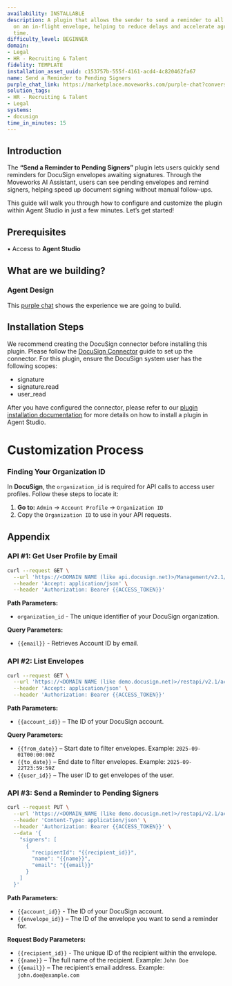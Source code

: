 ```yaml
---
availability: INSTALLABLE
description: A plugin that allows the sender to send a reminder to all pending signers
  on an in-flight envelope, helping to reduce delays and accelerate agreement turnaround
  time.
difficulty_level: BEGINNER
domain:
- Legal
- HR - Recruiting & Talent
fidelity: TEMPLATE
installation_asset_uuid: c153757b-555f-4161-acd4-4c820462fa67
name: Send a Reminder to Pending Signers
purple_chat_link: https://marketplace.moveworks.com/purple-chat?conversation=%7B%22messages%22%3A%5B%7B%22parts%22%3A%5B%7B%22richText%22%3A%22%3Cp+xmlns%3D%5C%22http%3A%2F%2Fwww.w3.org%2F1999%2Fxhtml%5C%22%3EI+want+to+send+a+reminder+for+an+envelope+I+sent+on+Docusign%3C%2Fp%3E%22%7D%5D%2C%22role%22%3A%22user%22%7D%2C%7B%22parts%22%3A%5B%7B%22richText%22%3A%22%3Cp+xmlns%3D%5C%22http%3A%2F%2Fwww.w3.org%2F1999%2Fxhtml%5C%22%3EOkay%2C+which+envelope+would+you+like+to+send+a+reminder+for%3F%3C%2Fp%3E%22%7D%2C%7B%22reasoningSteps%22%3A%5B%7B%22richText%22%3A%22%3Cp+xmlns%3D%5C%22http%3A%2F%2Fwww.w3.org%2F1999%2Fxhtml%5C%22%3EFetching+your+in-flight+envelopes+from+%3Cb%3EDocuSign%3C%2Fb%3E%3C%2Fp%3E%22%2C%22status%22%3A%22success%22%7D%5D%7D%2C%7B%22richText%22%3A%22%3Col+xmlns%3D%5C%22http%3A%2F%2Fwww.w3.org%2F1999%2Fxhtml%5C%22%3E%3Cli%3E%3Cp%3ESOW+for+Project+Alpha+-+Pending%3A+Emily+White%3C%2Fp%3E%3C%2Fli%3E%3Cli%3E%3Cp%3EMutual+NDA+-+Pending%3A+John+Doe%3C%2Fp%3E%3C%2Fli%3E%3Cli%3E%3Cp%3EUpdated+Service+Agreement+-+Pending%3A+Michael+Johnson%2C+Sarah+Davis%3C%2Fp%3E%3C%2Fli%3E%3C%2Fol%3E%22%7D%5D%2C%22role%22%3A%22assistant%22%7D%2C%7B%22parts%22%3A%5B%7B%22richText%22%3A%221%22%7D%5D%2C%22role%22%3A%22user%22%7D%2C%7B%22parts%22%3A%5B%7B%22richText%22%3A%22%3Cp%3EI+will+send+a+reminder+for+%3Cstrong%3ESOW+for+Project+Alpha%3C%2Fstrong%3E+to+all+pending+signers.+Is+this+correct%3F%3C%2Fp%3E%22%7D%5D%2C%22role%22%3A%22assistant%22%7D%2C%7B%22parts%22%3A%5B%7B%22richText%22%3A%22%3Cp%3EYes%3C%2Fp%3E%22%7D%5D%2C%22role%22%3A%22user%22%7D%2C%7B%22parts%22%3A%5B%7B%22reasoningSteps%22%3A%5B%7B%22richText%22%3A%22%3Cp+xmlns%3D%5C%22http%3A%2F%2Fwww.w3.org%2F1999%2Fxhtml%5C%22%3ESending+reminder+for+envelope+%3Cb%3ESOW+for+Project+Alpha%3C%2Fb%3E+to+%3Ci%3EEmily+White%3C%2Fi%3E.%3C%2Fp%3E%22%2C%22status%22%3A%22success%22%7D%5D%7D%2C%7B%22richText%22%3A%22%3Cp+xmlns%3D%5C%22http%3A%2F%2Fwww.w3.org%2F1999%2Fxhtml%5C%22%3EDone.+A+reminder+has+been+sent+for+the+envelope+%27SOW+for+Project+Alpha%27.%3C%2Fp%3E%22%7D%2C%7B%22citations%22%3A%5B%7B%22citationTitle%22%3A%22SOW+for+Project+Alpha%22%2C%22connectorName%22%3A%22docusign%22%7D%5D%7D%5D%2C%22role%22%3A%22assistant%22%7D%5D%7D
solution_tags:
- HR - Recruiting & Talent
- Legal
systems:
- docusign
time_in_minutes: 15
---
```


## **Introduction**

The **“Send a Reminder to Pending Signers”** plugin lets users quickly send reminders for DocuSign envelopes awaiting signatures. Through the Moveworks AI Assistant, users can see pending envelopes and remind signers, helping speed up document signing without manual follow-ups.

This guide will walk you through how to configure and customize the plugin within Agent Studio in just a few minutes. Let’s get started!

## **Prerequisites**

• Access to **Agent Studio**

## **What are we building?**

### **Agent Design**

This [purple chat](https://marketplace.moveworks.com/purple-chat?conversation=%7B%22messages%22%3A%5B%7B%22parts%22%3A%5B%7B%22richText%22%3A%22%3Cp+xmlns%3D%5C%22http%3A%2F%2Fwww.w3.org%2F1999%2Fxhtml%5C%22%3EI+want+to+send+a+reminder+for+an+envelope+I+sent+on+Docusign%3C%2Fp%3E%22%7D%5D%2C%22role%22%3A%22user%22%7D%2C%7B%22parts%22%3A%5B%7B%22richText%22%3A%22%3Cp+xmlns%3D%5C%22http%3A%2F%2Fwww.w3.org%2F1999%2Fxhtml%5C%22%3EOkay%2C+which+envelope+would+you+like+to+send+a+reminder+for%3F%3C%2Fp%3E%22%7D%2C%7B%22reasoningSteps%22%3A%5B%7B%22richText%22%3A%22%3Cp+xmlns%3D%5C%22http%3A%2F%2Fwww.w3.org%2F1999%2Fxhtml%5C%22%3EFetching+your+in-flight+envelopes+from+%3Cb%3EDocuSign%3C%2Fb%3E%3C%2Fp%3E%22%2C%22status%22%3A%22success%22%7D%5D%7D%2C%7B%22richText%22%3A%22%3Col+xmlns%3D%5C%22http%3A%2F%2Fwww.w3.org%2F1999%2Fxhtml%5C%22%3E%3Cli%3E%3Cp%3ESOW+for+Project+Alpha+-+Pending%3A+Emily+White%3C%2Fp%3E%3C%2Fli%3E%3Cli%3E%3Cp%3EMutual+NDA+-+Pending%3A+John+Doe%3C%2Fp%3E%3C%2Fli%3E%3Cli%3E%3Cp%3EUpdated+Service+Agreement+-+Pending%3A+Michael+Johnson%2C+Sarah+Davis%3C%2Fp%3E%3C%2Fli%3E%3C%2Fol%3E%22%7D%5D%2C%22role%22%3A%22assistant%22%7D%2C%7B%22parts%22%3A%5B%7B%22richText%22%3A%221%22%7D%5D%2C%22role%22%3A%22user%22%7D%2C%7B%22parts%22%3A%5B%7B%22richText%22%3A%22%3Cp+xmlns%3D%5C%22http%3A%2F%2Fwww.w3.org%2F1999%2Fxhtml%5C%22%3EI+will+send+a+reminder+for+%3Cb%3ESOW+for+Project+Alpha%3C%2Fb%3E+to+all+pending+recipients.+Is+this+correct%3F%3C%2Fp%3E%22%7D%5D%2C%22role%22%3A%22assistant%22%7D%2C%7B%22parts%22%3A%5B%7B%22richText%22%3A%22%3Cp%3EYes%3C%2Fp%3E%22%7D%5D%2C%22role%22%3A%22user%22%7D%2C%7B%22parts%22%3A%5B%7B%22reasoningSteps%22%3A%5B%7B%22richText%22%3A%22%3Cp+xmlns%3D%5C%22http%3A%2F%2Fwww.w3.org%2F1999%2Fxhtml%5C%22%3ESending+reminder+for+envelope+%3Cb%3ESOW+for+Project+Alpha%3C%2Fb%3E+to+%3Ci%3EEmily+White%3C%2Fi%3E.%3C%2Fp%3E%22%2C%22status%22%3A%22success%22%7D%5D%7D%2C%7B%22richText%22%3A%22%3Cp+xmlns%3D%5C%22http%3A%2F%2Fwww.w3.org%2F1999%2Fxhtml%5C%22%3EDone.+A+reminder+has+been+sent+for+the+envelope+%27SOW+for+Project+Alpha%27.%3C%2Fp%3E%22%7D%2C%7B%22citations%22%3A%5B%7B%22citationTitle%22%3A%22SOW+for+Project+Alpha%22%2C%22connectorName%22%3A%22docusign%22%7D%5D%7D%5D%2C%22role%22%3A%22assistant%22%7D%5D%7D) shows the experience we are going to build.

## **Installation Steps**

We recommend creating the DocuSign connector before installing this plugin. Please follow the [DocuSign Connector](https://marketplace.moveworks.com/connectors/docusign#how-to-implement) guide to set up the connector.
For this plugin, ensure the DocuSign system user has the following scopes:

- signature
- signature.read
- user_read

After you have configured the connector, please refer to our [plugin installation documentation](https://help.moveworks.com/docs/ai-agent-marketplace-installation) for more details on how to install a plugin in Agent Studio.

# **Customization Process**

### **Finding Your Organization ID**

In **DocuSign**, the `organization_id` is required for API calls to access user profiles. Follow these steps to locate it:

1. **Go to:** `Admin` → `Account Profile` → `Organization ID`
2. Copy the `Organization ID` to use in your API requests. 

## **Appendix**

### **API #1: Get User Profile by Email**

```bash
curl --request GET \
  --url 'https://<DOMAIN NAME (like api.docusign.net)>/Management/v2.1/organizations/<organization_id>/users/dsprofile?email={{email}}' \
  --header 'Accept: application/json' \
  --header 'Authorization: Bearer {{ACCESS_TOKEN}}'
```

**Path Parameters:**

- `organization_id` - The unique identifier of your DocuSign organization.

**Query Parameters:**

- `{{email}}` - Retrieves Account ID by email.

### **API #2: List Envelopes**

```bash
curl --request GET \
  --url 'https://<DOMAIN NAME (like demo.docusign.net)>/restapi/v2.1/accounts/{{account_id}}/envelopes?from_date={{from_date}}&to_date={{to_date}}&user_id={{user_id}}&status=sent,delivered&order=desc&order_by=created&include=recipients&count=50' \
  --header 'Accept: application/json' \
  --header 'Authorization: Bearer {{ACCESS_TOKEN}}'
```

**Path Parameters:**

- `{{account_id}}` – The ID of your DocuSign account.

**Query Parameters:**

- `{{from_date}}` – Start date to filter envelopes. Example: `2025-09-01T00:00:00Z`
- `{{to_date}}` – End date to filter envelopes. Example: `2025-09-22T23:59:59Z`
- `{{user_id}}` – The user ID to get envelopes of the user.

### **API #3: Send a Reminder to Pending Signers**

```bash
curl --request PUT \
  --url 'https://<DOMAIN_NAME (like demo.docusign.net)>/restapi/v2.1/accounts/{{account_id}}/envelopes/{{envelope_id}}/recipients?resend_envelope=true' \
  --header 'Content-Type: application/json' \
  --header 'Authorization: Bearer {{ACCESS_TOKEN}}' \
  --data '{
    "signers": [
      {
        "recipientId": "{{recipient_id}}",
        "name": "{{name}}",
        "email": "{{email}}"
      }
    ]
  }'
```

**Path Parameters:**

- `{{account_id}}` - The ID of your DocuSign account.
- `{{envelope_id}}` – The ID of the envelope you want to send a reminder for.

**Request Body Parameters:**

- `{{recipient_id}}`  - The unique ID of the recipient within the envelope.
- `{{name}}` – The full name of the recipient. Example: `John Doe`
- `{{email}}` – The recipient’s email address. Example: `john.doe@example.com`
